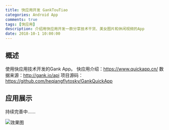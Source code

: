 ```yaml
---
title: 快应用开发 GankTouTiao
categories: Android App
comments: true
tags: [快应用]
description: 介绍用快应用开发一款分享技术干货、美女图片和休闲视频的App
date: 2018-10-1 10:00:00
---
```


## 概述

使用快应用技术开发的Gank App。
快应用介绍：https://www.quickapp.cn/
数据来源：http://gank.io/api
项目源码：https://github.com/heqiangflytosky/GankQuickApp

## 应用展示

持续完善中......

![效果图](http://poc98qeya.bkt.clouddn.com/images/main/quick-app-demo-ganktoutiao/gankQuickApp.gif "GankTouTiao")